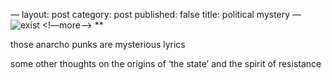 —
layout: post
category: post
published: false
title: political mystery
—
![exist](/media/anti.jpeg)
<!—more—>
<span class=‘date’ style=‘float:right;’>**</span>  
  
  
those anarcho punks are mysterious lyrics

some other thoughts on the origins of ‘the state’ and the spirit of resistance